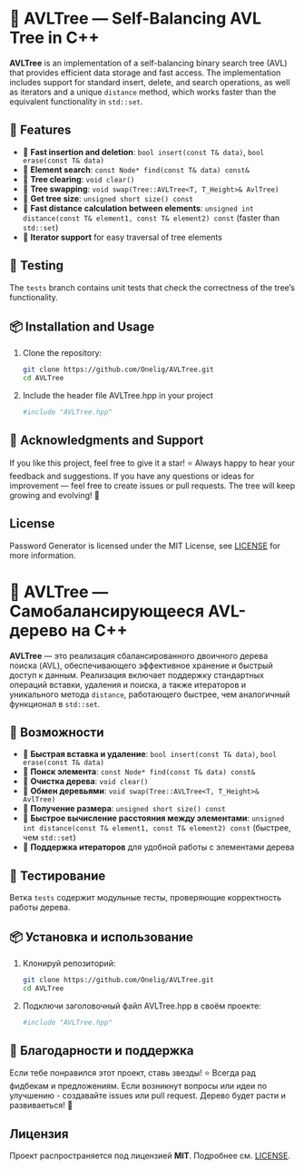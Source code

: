 # 🌲 AVLTree — Self-Balancing AVL Tree in C++  

**AVLTree** is an implementation of a self-balancing binary search tree (AVL) that provides efficient data storage and fast access. The implementation includes support for standard insert, delete, and search operations, as well as iterators and a unique `distance` method, which works faster than the equivalent functionality in `std::set`.  

## 🚀 Features  

- 🔹 **Fast insertion and deletion**: `bool insert(const T& data)`, `bool erase(const T& data)`  
- 🔹 **Element search**: `const Node* find(const T& data) const&`  
- 🔹 **Tree clearing**: `void clear()`  
- 🔹 **Tree swapping**: `void swap(Tree::AVLTree<T, T_Height>& AvlTree)`  
- 🔹 **Get tree size**: `unsigned short size() const`  
- 🔹 **Fast distance calculation between elements**: `unsigned int distance(const T& element1, const T& element2) const` (faster than `std::set`)  
- 🔹 **Iterator support** for easy traversal of tree elements  

## 🧪 Testing  

The `tests` branch contains unit tests that check the correctness of the tree’s functionality.  

## 📦 Installation and Usage  

1. Clone the repository:  
   ```sh
   git clone https://github.com/Onelig/AVLTree.git
   cd AVLTree
   ```
2. Include the header file AVLTree.hpp in your project
   ```sh
   #include "AVLTree.hpp"
   ```

## 🎉 Acknowledgments and Support
If you like this project, feel free to give it a star! ⭐ Always happy to hear your feedback and suggestions. If you have any questions or ideas for improvement — feel free to create issues or pull requests. The tree will keep growing and evolving! 🚀

## License
Password Generator is licensed under the MIT License, see [LICENSE](https://github.com/Onelig/AVLTree/blob/main/LICENSE) for more information.


# 🌲 AVLTree — Самобалансирующееся AVL-дерево на C++  

**AVLTree** — это реализация сбалансированного двоичного дерева поиска (AVL), обеспечивающего эффективное хранение и быстрый доступ к данным. Реализация включает поддержку стандартных операций вставки, удаления и поиска, а также итераторов и уникального метода `distance`, работающего быстрее, чем аналогичный функционал в `std::set`.  

## 🚀 Возможности  

- 🔹 **Быстрая вставка и удаление**: `bool insert(const T& data)`, `bool erase(const T& data)`  
- 🔹 **Поиск элемента**: `const Node* find(const T& data) const&`  
- 🔹 **Очистка дерева**: `void clear()`  
- 🔹 **Обмен деревьями**: `void swap(Tree::AVLTree<T, T_Height>& AvlTree)`  
- 🔹 **Получение размера**: `unsigned short size() const`  
- 🔹 **Быстрое вычисление расстояния между элементами**: `unsigned int distance(const T& element1, const T& element2) const` (быстрее, чем `std::set`)  
- 🔹 **Поддержка итераторов** для удобной работы с элементами дерева  

## 🧪 Тестирование  

Ветка `tests` содержит модульные тесты, проверяющие корректность работы дерева.  

## 📦 Установка и использование  

1. Клонируй репозиторий:  
   ```sh
   git clone https://github.com/Onelig/AVLTree.git
   cd AVLTree
   ```
2. Подключи заголовочный файл AVLTree.hpp в своём проекте:
   ```sh
   #include "AVLTree.hpp"
   ```

## 🎉 Благодарности и поддержка
Если тебе понравился этот проект, ставь звезды! ⭐ Всегда рад фидбекам и предложениям. Если возникнут вопросы или идеи по улучшению - создавайте issues или pull request. Дерево будет расти и развиваеться! 🚀

## Лицензия
Проект распространяется под лицензией **MIT**. Подробнее см. [LICENSE](https://github.com/Onelig/AVLTree/blob/main/LICENSE).
